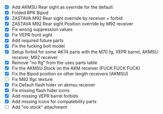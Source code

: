- [x] Add AKMSU Rear sight as override for the default
- [x] Folded RPK Bipod
- [x] ZASTAVA M92 Rear sight override by receiver + forbid
- [x] ZASTAVA M92 Rear sight Position override by M92 receiver
- [x] Fix wrong suppression values
- [x] Fix VEPR front sight
- [x] Add required future parts
- [x] Fix the fucking bolt model
- [x] Setup forbid for some AK74 parts with the M70 fg, VEPR barrel, AKMSU receiver, M92 receiver
- [x] Remove "no lfg" from the uses parts table
- [x] Fix the AKMSU Stock on the AKM receiver (FUCK FUCK FUCK)
- [x] Fix the Bipod position on other length receivers (AKMSU)
- [ ] Fix M92 lfgc texture
- [x] Fix Default flash hider on akmsu receiver
- [x] Fix missing flash hider icons
- [x] Add missing VEPR barrel forbids
- [x] Add missing Icons for compatebility parts
- [ ] Add "no stock" attachment